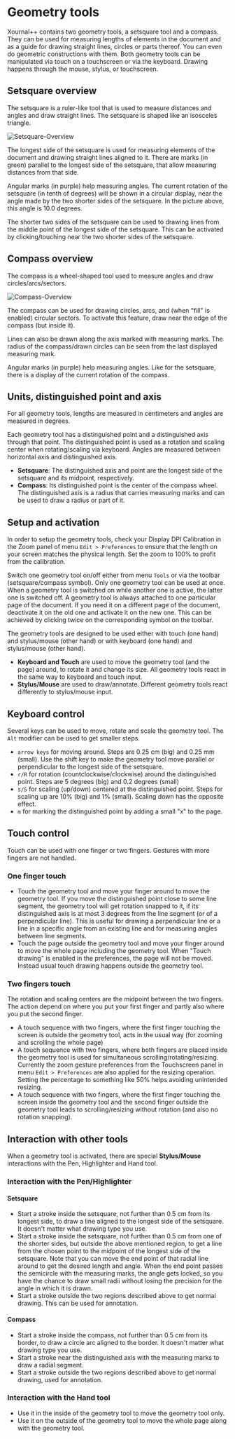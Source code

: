 # Geometry tools

Xournal++ contains two geometry tools, a setsquare tool and a compass. They can be used for
measuring lengths of elements in the document and as a guide for drawing straight lines,
circles or parts thereof. You can even do geometric constructions with them. Both geometry
tools can be manipulated via touch on a touchscreen or via the keyboard. Drawing happens
through the mouse, stylus, or touchscreen.

## Setsquare overview

The setsquare is a ruler-like tool that is used to measure distances and angles and draw straight lines.
The setsquare is shaped like an isosceles triangle.

![Setsquare-Overview](../../img/guide/setsquare_overview.png)

The longest side of the setsquare is used for measuring elements of the document and drawing
straight lines aligned to it.
There are marks (in green) parallel to the longest side of the setsquare, that allow
measuring distances from that side.

Angular marks (in purple) help measuring angles.
The current rotation of the setsquare (in tenth of degrees) will be shown in a circular display, near the angle made by the two shorter sides of the setsquare.
In the picture above, this angle is 10.0 degrees.

The shorter two sides of the setsquare can be used to drawing lines from the middle point of the longest side of the setsquare.
This can be activated by clicking/touching near the two shorter sides of the setsquare.

## Compass overview

The compass is a wheel-shaped tool used to measure angles and draw circles/arcs/sectors.

![Compass-Overview](../../img/guide/compass_overview.png)

The compass can be used for drawing circles, arcs, and (when "fill" is enabled)
circular sectors.
To activate this feature, draw near the edge of the compass (but inside it).

Lines can also be drawn along the axis marked with measuring marks. The radius of the
compass/drawn circles can be seen from the last displayed measuring mark.

Angular marks (in purple) help measuring angles. Like for the setsquare, there is a display of the
current rotation of the compass.

## Units, distinguished point and axis

For all geometry tools, lengths are measured in centimeters and angles are measured in degrees.

Each geometry tool has a distinguished point and a distinguished axis through that point.
The distinguished point is used as a rotation and scaling center when rotating/scaling via keyboard.
Angles are measured between horizontal axis and distinguished axis.

- **Setsquare**: The distinguished axis and point are the longest side of the setsquare and its
  midpoint, respectively.
- **Compass**: Its distinguished point is the center of the compass wheel. The distinguished axis
  is a radius that carries measuring marks and can be used to draw a radius or part of it.

## Setup and activation

In order to setup the geometry tools, check your Display DPI Calibration in the Zoom panel of menu
`Edit > Preferences` to ensure that the length on your screen matches the physical length. Set
the zoom to 100% to profit from the calibration.

Switch one geometry tool on/off either from menu `Tools` or via the toolbar (setsquare/compass symbol).
Only one geometry tool can be used at once. When a geometry tool is switched on while another one
is active, the latter one is switched off.
A geometry tool is always attached to one particular page of the document. If you need it on a
different page of the document, deactivate it on the old one and activate it on the new one.
This can be achieved by clicking twice on the corresponding symbol on the toolbar.

The geometry tools are designed to be used either with touch (one hand) and stylus/mouse
(other hand) or with keyboard (one hand) and stylus/mouse (other hand).

- **Keyboard and Touch** are used to move the geometry tool (and the page) around, to rotate
  it and change its size. All geometry tools react in the same way to keyboard and touch input.
- **Stylus/Mouse** are used to draw/annotate. Different geometry tools react differently to
  stylus/mouse input.

## Keyboard control

Several keys can be used to move, rotate and scale the geometry tool. The `Alt` modifier can
be used to get smaller steps.

- `arrow keys` for moving around. Steps are 0.25 cm (big) and 0.25 mm (small). Use the shift
  key to make the geometry tool move parallel or perpendicular to the longest side of the
  setsquare.
- `r/R` for rotation (countclockwise/clockwise) around the distinguished point. Steps are 5
  degrees (big) and 0.2 degrees (small)
- `s/S` for scaling (up/down) centered at the distinguished point. Steps for scaling up are
  10% (big) and 1% (small). Scaling down has the opposite effect.
- `m` for marking the distinguished point by adding a small "x" to the page.

## Touch control

Touch can be used with one finger or two fingers. Gestures with more fingers are not handled.

### One finger touch

- Touch the geometry tool and move your finger around to move the geometry tool.
  If you move the distinguished point close to some line segment, the geometry tool will get
  rotation snapped to it, if its distinguished axis is at most 3 degrees from the line segment
  (or of a perpendicular line). This is useful for drawing a perpendicular line or a line in a
  specific angle from an existing line and for measuring angles between line segments.
- Touch the page outside the geometry tool and move your finger around to move the whole
  page including the geometry tool. When "Touch drawing" is enabled in the preferences, the
  page will not be moved. Instead usual touch drawing happens outside the geometry tool.

### Two fingers touch

The rotation and scaling centers are the midpoint between the two fingers. The action depend
on where you put your first finger and partly also where you put the second finger.

- A touch sequence with two fingers, where the first finger touching the screen is outside
  the geometry tool, acts in the usual way (for zooming and scrolling the whole page)
- A touch sequence with two fingers, where both fingers are placed inside the geometry tool
  is used for simultaneous scrolling/rotating/resizing. Currently the zoom gesture preferences
  from the Touchscreen panel in menu `Edit > Preferences` are also applied for the resizing
  operation. Setting the percentage to something like 50% helps avoiding unintended resizing.
- A touch sequence with two fingers, where the first finger touching the screen inside the
  geometry tool and the second finger outside the geometry tool leads to scrolling/resizing
  without rotation (and also no rotation snapping).

## Interaction with other tools

When a geometry tool is activated, there are special **Stylus/Mouse** interactions with the
Pen, Highlighter and Hand tool.

### Interaction with the Pen/Highlighter

#### Setsquare

- Start a stroke inside the setsquare, not further than 0.5 cm from its longest side, to draw
  a line aligned to the longest side of the setsquare. It doesn't matter what drawing type you
  use.
- Start a stroke inside the setsquare, not further than 0.5 cm from one of the shorter
  sides, but outside the above mentioned region, to get a line from the chosen point to the
  midpoint of the longest side of the setsquare. Note that you can move the end point of that
  radial line around to get the desired length and angle. When the end point passes the
  semicircle with the measuring marks, the angle gets locked, so you have the chance to draw
  small radii without losing the precision for the angle in which it is drawn.
- Start a stroke outside the two regions described above to get normal drawing. This can be
  used for annotation.

#### Compass

- Start a stroke inside the compass, not further than 0.5 cm from its border, to draw a
  circle arc aligned to the border. It doesn't matter what drawing type you use.
- Start a stroke near the distinguished axis with the measuring marks to draw a radial segment.
- Start a stroke outside the two regions described above to get normal drawing, used for
  annotation.

### Interaction with the Hand tool

- Use it in the inside of the geometry tool to move the geometry tool only.
- Use it on the outside of the geometry tool to move the whole page along with the geometry
  tool.

